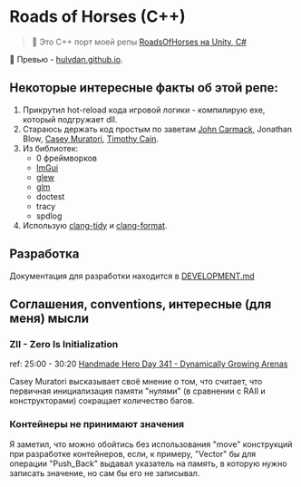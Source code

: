 # Roads of Horses (C++)

> 📝 Это C++ порт моей репы [RoadsOfHorses на Unity, C#](https://github.com/Hulvdan/RoadsOfHorses)

🎨 Превью - [hulvdan.github.io](https://hulvdan.github.io/).

## Некоторые интересные факты об этой репе:

1. Прикрутил hot-reload кода игровой логики - компилирую exe, который подгружает dll.
2. Стараюсь держать код простым по заветам [John Carmack](http://number-none.com/blow/blog/programming/2014/09/26/carmack-on-inlined-code.html), Jonathan Blow, [Casey Muratori](https://caseymuratori.com/blog_0015), [Timothy Cain](https://www.youtube.com/watch?v=wTjm-e0eZ8E).
3. Из библиотек:
    - 0 фреймворков
    - [ImGui](https://github.com/ocornut/imgui)
    - [glew](https://github.com/nigels-com/glew)
    - [glm](https://github.com/g-truc/glm)
    - doctest
    - tracy
    - spdlog
4. Использую [clang-tidy](https://clang.llvm.org/extra/clang-tidy/) и [clang-format](https://clang.llvm.org/docs/ClangFormat.html).

## Разработка

Документация для разработки находится в [DEVELOPMENT.md](./DEVELOPMENT.md)

## Соглашения, conventions, интересные (для меня) мысли

### ZII - Zero Is Initialization

ref: 25:00 - 30:20  [Handmade Hero Day 341 - Dynamically Growing Arenas](https://www.youtube.com/watch?v=lzdKgeovBN0&t=1500s)

Casey Muratori высказывает своё мнение о том, что считает, что первичная инициализация памяти "нулями" (в сравнении с RAII и конструкторами) сокращает количество багов.

### Контейнеры не принимают значения

Я заметил, что можно обойтись без использования "move" конструкций при разработке контейнеров, если, к примеру, "Vector" бы для операции "Push_Back" выдавал указатель на память, в которую нужно записать значение, но сам бы его не записывал.
